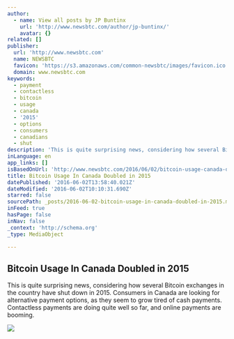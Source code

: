 ```yaml
---
author:
  - name: View all posts by JP Buntinx
    url: 'http://www.newsbtc.com/author/jp-buntinx/'
    avatar: {}
related: []
publisher:
  url: 'http://www.newsbtc.com'
  name: NEWSBTC
  favicon: 'https://s3.amazonaws.com/common-newsbtc/images/favicon.ico'
  domain: www.newsbtc.com
keywords:
  - payment
  - contactless
  - bitcoin
  - usage
  - canada
  - '2015'
  - options
  - consumers
  - canadians
  - shut
description: 'This is quite surprising news, considering how several Bitcoin exchanges in the country have shut down in 2015. Consumers in Canada are looking for alternative payment options, as they seem to grow tired of cash payments. Contactless payments are doing quite well so far, and online payments are booming.'
inLanguage: en
app_links: []
isBasedOnUrl: 'http://www.newsbtc.com/2016/06/02/bitcoin-usage-canada-doubled-2015/'
title: Bitcoin Usage In Canada Doubled in 2015
datePublished: '2016-06-02T13:58:40.021Z'
dateModified: '2016-06-02T10:10:31.690Z'
starred: false
sourcePath: _posts/2016-06-02-bitcoin-usage-in-canada-doubled-in-2015.md
inFeed: true
hasPage: false
inNav: false
_context: 'http://schema.org'
_type: MediaObject

---
```

<article style=""><h1>Bitcoin Usage In Canada Doubled in 2015</h1><p>This is quite surprising news, considering how several Bitcoin exchanges in the country have shut down in 2015. Consumers in Canada are looking for alternative payment options, as they seem to grow tired of cash payments. Contactless payments are doing quite well so far, and online payments are booming.</p><img src="http://s3.amazonaws.com/main-newsbtc-images/2016/06/02085115/shutterstock_190156838.jpg" /></article>